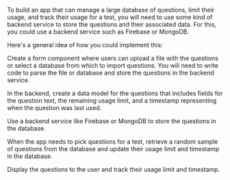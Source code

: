 To build an app that can manage a large database of questions, limit their usage, and track their usage for a test, you will need to use some kind of backend service to store the questions and their associated data. For this, you could use a backend service such as Firebase or MongoDB.

Here's a general idea of how you could implement this:

Create a form component where users can upload a file with the questions or select a database from which to import questions. You will need to write code to parse the file or database and store the questions in the backend service.

In the backend, create a data model for the questions that includes fields for the question text, the remaining usage limit, and a timestamp representing when the question was last used.

Use a backend service like Firebase or MongoDB to store the questions in the database.

When the app needs to pick questions for a test, retrieve a random sample of questions from the database and update their usage limit and timestamp in the database.

Display the questions to the user and track their usage limit and timestamp.